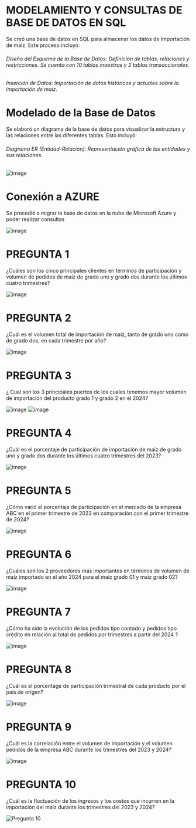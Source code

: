 # MODELAMIENTO Y CONSULTAS DE BASE DE DATOS EN SQL 

Se creó una base de datos en SQL para almacenar los datos de importación de maíz. Este proceso incluyó:
###### Diseño del Esquema de la Base de Datos: Definición de tablas, relaciones y restricciones. Se cuenta con 10 tablas maestras y 2 tablas transaccionales.
###### Inserción de Datos: Importación de datos históricos y actuales sobre la importación de maíz.

# Modelado de la Base de Datos
Se elaboró un diagrama de la base de datos para visualizar la estructura y las relaciones entre las diferentes tablas. Esto incluyó:
###### Diagrama ER (Entidad-Relación): Representación gráfica de las entidades y sus relaciones.

![image](https://github.com/user-attachments/assets/0065fb36-c072-45a4-9de6-faab0f28ce20)

# Conexión a AZURE
Se procedió a migrar la base de datos en la nube de Microsoft Azure y poder realizar consultas 

![image](https://github.com/user-attachments/assets/b4d8ae3e-6c93-4b5d-a619-13b0131b9e75)

# PREGUNTA 1

¿Cuáles son los cinco principales clientes en términos de participación y volumen de pedidos de maíz de grado uno y grado dos durante los últimos cuatro trimestres?

![image](https://github.com/user-attachments/assets/35a7cbc5-a52c-4487-9bd0-156f1d00aed6)

# PREGUNTA 2 

¿Cuál es el volumen total de importación de maíz, tanto de grado uno como de grado dos, en cada trimestre por año?

![image](https://github.com/user-attachments/assets/70aed6d8-3ed2-4c5e-9b51-db81745f2300)

# PREGUNTA 3

¿ Cual son los 3 principales puertos  de los cuales tenemos mayor volumen  de importación del producto grado 1  y  grado 2 en el 2024?

![image](https://github.com/user-attachments/assets/5789dba5-668e-4e97-ae4a-d612f6e2d5fd)
![image](https://github.com/user-attachments/assets/7ca39b3e-4838-4448-a867-b45a2a32762b)

# PREGUNTA 4 

¿Cuál es el porcentaje de participación de importación de maíz de grado uno y grado dos durante los últimos cuatro trimestres del 2023? 

![image](https://github.com/user-attachments/assets/83787025-fe2c-4de3-b676-867c96b2444d)

# PREGUNTA 5 

¿Cómo varió el porcentaje de participación en el mercado de la empresa ABC en el primer trimestre de 2023 en comparación con el primer trimestre de 2024? 

![image](https://github.com/user-attachments/assets/6205cd01-90eb-4fc1-993b-f277a0d015f2)

# PREGUNTA 6

¿Cuáles son los 2 proveedores  más importantes en términos de volumen de maíz importado en el año 2024 para el maíz grado 01 y maíz grado 02? 

![image](https://github.com/user-attachments/assets/60f50d47-3823-439e-a583-0780a2f2933a)

# PREGUNTA 7

¿Cómo ha sido la evolución de los pedidos tipo contado y pedidos tipo crédito en relación al total de pedidos por trimestres a partir del 2024 ?

![image](https://github.com/user-attachments/assets/49e54b16-ab9e-45e8-add4-54fe6716122a)

# PREGUNTA 8

¿Cuál es el porcentage de participación trimestral de cada producto por el pais de origen?

![image](https://github.com/user-attachments/assets/21ea18f9-d0be-4bcf-9c2a-53c5d1e99c0e)

# PREGUNTA 9

¿Cuál es la correlación entre el volumen de importación y el volumen pedidos de la empresa ABC durante los trimestres del 2023 y 2024?

![image](https://github.com/user-attachments/assets/505c1f30-bb82-4d61-9352-33e41c29e02a)


# PREGUNTA 10

¿Cuál es la fluctuación de los ingresos y los costos que incurren en la importación del maíz durante los trimestres del 2023 y 2024?

![Pregunta 10](https://github.com/user-attachments/assets/75fe6ed1-2be5-4a94-94b6-436f0c50ea75)
